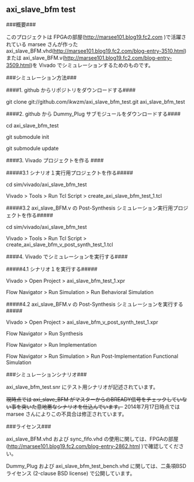 axi_slave_bfm test
------------------

###概要###

このプロジェクトは FPGAの部屋(http://marsee101.blog19.fc2.com )で活躍されている marsee さんが作った axi_slave_BFM.vhd(http://marsee101.blog19.fc2.com/blog-entry-3510.html) または axi_slave_BFM.v(http://marsee101.blog19.fc2.com/blog-entry-3509.html)を Vivado でシミュレーションするためのものです。

###シミュレーション方法###

####1. github からリポジトリをダウンロードする####

git clone git://github.com/ikwzm/axi_slave_bfm_test.git axi_slave_bfm_test

####2. github から Dummy_Plug サブモジュールをダウンロードする####

cd axi_slave_bfm_test

git submodule init

git submodule update

####3. Vivado プロジェクトを作る ####

#####3.1 シナリオ１実行用プロジェクトを作る#####

cd sim/vivado/axi_slave_bfm_test

Vivado > Tools > Run Tcl Script > create_axi_slave_bfm_test_1.tcl

#####3.2 axi_slave_BFM.v の Post-Synthesis シミュレーション実行用プロジェクトを作る#####

cd sim/vivado/axi_slave_bfm_test

Vivado > Tools > Run Tcl Script > create_axi_slave_bfm_v_post_synth_test_1.tcl

####4. Vivado でシミュレーションを実行する####

#####4.1 シナリオ１を実行する#####

Vivado > Open Project > axi_slave_bfm_test_1.xpr

Flow Navigator > Run Simulation > Run Behavioral Simulation      

#####4.2 axi_slave_BFM.v の Post-Synthesis シミュレーションを実行する#####

Vivado > Open Project > axi_slave_bfm_v_post_synth_test_1.xpr

Flow Navigator > Run Synthesis

Flow Navigator > Run Implementation

Flow Navigator > Run Simulation > Run Post-Implementation Functional Simulation

###シミュレーションシナリオ###

axi_slave_bfm_test.snr にテスト用シナリオが記述されています。   

~~現時点では axi_slave_BFM がマスターからのBREADY信号をチェックしていない事を突いた意地悪なシナリオを仕込んでいます。~~
2014年7月17日時点では marsee さんによりこの不具合は修正されています。

###ライセンス###

axi_slave_BFM.vhd および sync_fifo.vhd の使用に関しては、FPGAの部屋(http://marsee101.blog19.fc2.com/blog-entry-2862.html )で確認してください。

Dummy_Plug および axi_slave_bfm_test_bench.vhd に関しては、二条項BSDライセンス (2-clause BSD license) で公開しています。
